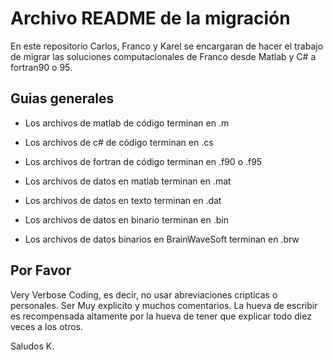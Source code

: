 Archivo README de la migración
==============================


En este repositorio Carlos, Franco y Karel se encargaran
de hacer el trabajo de migrar las soluciones computacionales
de Franco desde Matlab y C# a fortran90 o 95.

Guias generales
---------------

- Los archivos de matlab de código terminan en .m
- Los archivos de c# de código terminan en .cs
- Los archivos de fortran de código terminan en .f90 o .f95

- Los archivos de datos en matlab terminan en .mat
- Los archivos de datos en texto terminan en .dat
- Los archivos de datos en binario terminan en .bin
- Los archivos de datos binarios en BrainWaveSoft terminan en .brw


Por Favor
---------

Very Verbose Coding, es decir, no usar abreviaciones cripticas o personales.
Ser Muy explicito y muchos comentarios. La hueva de escribir es
recompensada altamente por la hueva de tener que explicar todo diez
veces a los otros.



Saludos
K.

